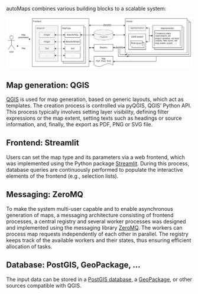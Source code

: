 autoMaps combines various building blocks to a scalable system:

![Architecture](architecture.png)

## Map generation: QGIS

[QGIS](https://qgis.org) is used for map generation, based on generic layouts, which act as templates. The
creation process is controlled via pyQGIS, QGIS’ Python API. This process typically
involves setting layer visibility, defining filter expressions or the map extent,
setting texts such as headings or source information, and, finally, the export as PDF,
PNG or SVG file.

## Frontend: Streamlit

Users can set the map type and its parameters via a web frontend, which was implemented
using the Python package [Streamlit](https://streamlit.io). During this process,
database queries are continuously performed to populate the interactive elements of the
frontend (e.g., selection lists).

## Messaging: ZeroMQ

To make the system multi-user capable and to enable asynchronous generation of maps, a
messaging architecture consisting of frontend processes, a central registry and several
worker processes was designed and implemented using the messaging library
[ZeroMQ](https://zeromq.org/). The workers can process map requests independently of
each other in parallel. The registry keeps track of the available workers and their
states, thus ensuring efficient allocation of tasks.

## Database: PostGIS, GeoPackage, ...

The input data can be stored in a [PostGIS database](https://postgis.net/), a
[GeoPackage](https://www.geopackage.org/), or other sources compatible with QGIS.
